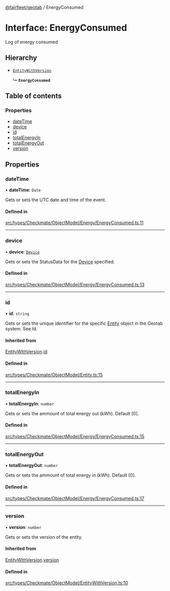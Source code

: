 [@fairfleet/geotab](../README.md) / EnergyConsumed

# Interface: EnergyConsumed

Log of energy consumed

## Hierarchy

- [`EntityWithVersion`](EntityWithVersion.md)

  ↳ **`EnergyConsumed`**

## Table of contents

### Properties

- [dateTime](EnergyConsumed.md#datetime)
- [device](EnergyConsumed.md#device)
- [id](EnergyConsumed.md#id)
- [totalEnergyIn](EnergyConsumed.md#totalenergyin)
- [totalEnergyOut](EnergyConsumed.md#totalenergyout)
- [version](EnergyConsumed.md#version)

## Properties

### dateTime

• **dateTime**: `Date`

Gets or sets the UTC date and time of the event.

#### Defined in

[src/types/Checkmate/ObjectModel/Energy/EnergyConsumed.ts:11](https://github.com/fairfleet/geotab/blob/b682f10/src/types/Checkmate/ObjectModel/Energy/EnergyConsumed.ts#L11)

___

### device

• **device**: [`Device`](Device.md)

Gets or sets the StatusData for the [Device](Device.md) specified.

#### Defined in

[src/types/Checkmate/ObjectModel/Energy/EnergyConsumed.ts:13](https://github.com/fairfleet/geotab/blob/b682f10/src/types/Checkmate/ObjectModel/Energy/EnergyConsumed.ts#L13)

___

### id

• **id**: `string`

Gets or sets the unique identifier for the specific [Entity](Entity.md) object in the Geotab system. See Id.

#### Inherited from

[EntityWithVersion](EntityWithVersion.md).[id](EntityWithVersion.md#id)

#### Defined in

[src/types/Checkmate/ObjectModel/Entity.ts:15](https://github.com/fairfleet/geotab/blob/b682f10/src/types/Checkmate/ObjectModel/Entity.ts#L15)

___

### totalEnergyIn

• **totalEnergyIn**: `number`

Gets or sets the ammount of total energy out (kWh). Default [0].

#### Defined in

[src/types/Checkmate/ObjectModel/Energy/EnergyConsumed.ts:15](https://github.com/fairfleet/geotab/blob/b682f10/src/types/Checkmate/ObjectModel/Energy/EnergyConsumed.ts#L15)

___

### totalEnergyOut

• **totalEnergyOut**: `number`

Gets or sets the ammount of total energy in (kWh). Default [0].

#### Defined in

[src/types/Checkmate/ObjectModel/Energy/EnergyConsumed.ts:17](https://github.com/fairfleet/geotab/blob/b682f10/src/types/Checkmate/ObjectModel/Energy/EnergyConsumed.ts#L17)

___

### version

• **version**: `number`

Gets or sets the version of the entity.

#### Inherited from

[EntityWithVersion](EntityWithVersion.md).[version](EntityWithVersion.md#version)

#### Defined in

[src/types/Checkmate/ObjectModel/EntityWithVersion.ts:10](https://github.com/fairfleet/geotab/blob/b682f10/src/types/Checkmate/ObjectModel/EntityWithVersion.ts#L10)

